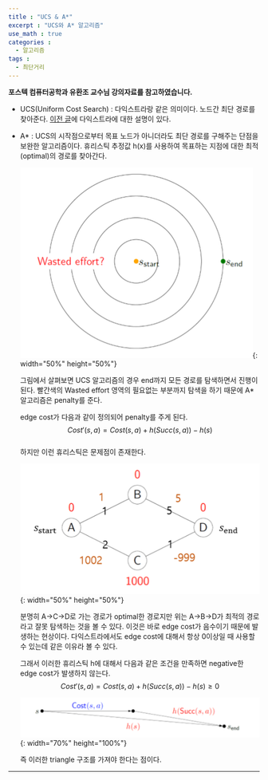 ```yaml
---
title : "UCS & A*"
excerpt : "UCS와 A* 알고리즘"
use_math : true
categories :
  - 알고리즘
tags :
  - 최단거리
---
```


__포스텍 컴퓨터공학과 유환조 교수님 강의자료를 참고하였습니다.__

- UCS(Uniform Cost Search) : 다익스트라랑 같은 의미이다. 노드간 최단 경로를 찾아준다. [이전 글](https://yms218.github.io/알고리즘/다익스트라/)에 다익스트라에 대한 설명이 있다.

- A* : UCS의 시작점으로부터 목표 노드가 아니더라도 최단 경로를 구해주는 단점을 보완한 알고리즘이다. 휴리스틱 추정값 h(x)를 사용하여 목표하는 지점에 대한 최적(optimal)의 경로를 찾아간다.

  ![](/assets/images/UCS단점.png){: width="50%" height="50%"}  

  그림에서 살펴보면 UCS 알고리즘의 경우 end까지 모든 경로를 탐색하면서 진행이 된다. 빨간색의 Wasted effort 영역의 필요없는 부분까지 탐색을 하기 때문에 A* 알고리즘은 penalty를 준다.

  edge cost가 다음과 같이 정의되어 penalty를 주게 된다.  $$Cost'(s,a)=Cost(s,a)+h(Succ(s,a))-h(s)$$  
  하지만 이런 휴리스틱은 문제점이 존재한다.

  ![](/assets/images/a_star.png){: width="50%" height="50%"}    

  분명히 A->C->D로 가는 경로가 optimal한 경로지만 위는 A->B->D가 최적의 경로라고 잘못 탐색하는 것을 볼 수 있다. 이것은 바로 edge cost가 음수이기 때문에 발생하는 현상이다. 다익스트라에서도 edge cost에 대해서 항상 0이상일 때 사용할 수 있는데 같은 이유라 볼 수 있다.  

  그래서 이러한 휴리스틱 h에 대해서 다음과 같은 조건을 만족하면 negative한 edge cost가 발생하지 않는다.  
  $$Cost'(s,a)=Cost(s,a)+h(Succ(s,a))-h(s)\ge 0$$

  ![](/assets/images/h_consist.png){: width="70%" height="100%"}  

  즉 이러한 triangle 구조를 가져야 한다는 점이다.

---
